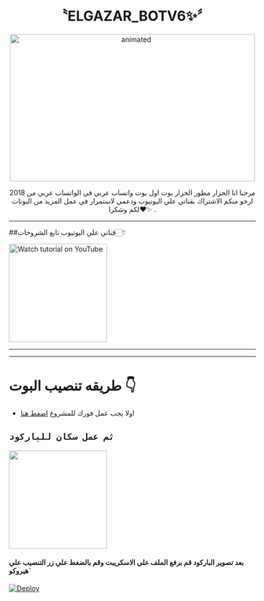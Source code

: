 

<h1 align="center">〝ELGAZAR_BOTV6✨〞<br></h1>
<p align="center">
<img src="https://telegra.ph/file/86f4d8e6bfb7ba044994f.jpg" alt="animated" width="500" height="300" />
</p>

<p align="center">
مرحبا انا الجزار مطور الجزار بوت اول بوت واتساب عربي في الواتساب عربي من 2018 ارجو منكم الاشتراك بقناتي علي اليوتيوب ودعمي لاستمرار في عمل المزيد من البوتات لكم وشكرا❤✨ 
.
</p>



---
##قناتي علي اليوتيوب تابع الشروحات👇🏻

<a href="https://youtube.com/@ABDALLAH_MOHAMED"><img src="https://i.ibb.co/hsGYWms/116-1161192-podcast-subscribe-listen-button-youtube-sign-hd-png.png" alt="Watch tutorial on YouTube" border="0"  width="200"></a>

------


-------
# طريقه تنصيب البوت 👇

- اولا يجب عمل فورك للمشروع [اضغط هنا](https://github.com/Sjshskdhd/BOT_ELGAZARV6/tree/main)

## `ثم عمل سكان للباركود`
<a href="https://BOT-ELGAZAR-QR.lsydlsyd3.repl.co/"><img src="https://repl.it/badge/github/quiec/whatsAlfa" width="200" />
</a>
#### بعد تصوير الباركود قم برفع الملف علي الاسكريبت وقم بالضغط علي زر التنصيب علي هيروكو`

[![Deploy](https://www.herokucdn.com/deploy/button.svg)](https://dashboard.heroku.com/new?template=https://github.com/tarboo-bot-md/tarboo-?)
